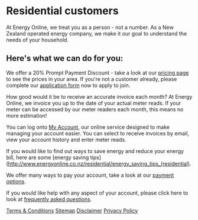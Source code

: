 # Residential customers
At Energy Online, we treat you as a person - not a number. As a New Zealand operated energy company, we make it our goal to understand the needs of your household.


## Here's what we can do for you:
We offer a 20% Prompt Payment Discount - take a look at our [pricing page](http://www.energyonline.co.nz/residential/pricing_plans) to see the prices in your area. If you're not a customer already, please complete our [application form](https://join-us.energyonline.co.nz/web/eol/join) now to apply to join.

How good would it be to receive an accurate invoice each month? At Energy Online, we invoice you up to the date of your actual meter reads. If your meter can be accessed by our meter readers each month, this means no more estimation!

You can log onto [My Account](http://www.energyonline.co.nz/home/about_my_account), our online service designed to make managing your account easier. You can select to receive invoices by email, view your account history and enter meter reads.

If you would like to find out ways to save energy and reduce your energy bill, here are some [energy saving tips](http://www.energyonline.co.nz/residential/energy_saving_tips_(residential).

We offer many ways to pay your account, take a look at our [payment options](http://www.energyonline.co.nz/home/payment_options).

If you would like help with any aspect of your account, please click here to look at [frequently asked questions](http://www.energyonline.co.nz/residential/residential_faqs).

[Terms & Conditions](http://www.energyonline.co.nz/terms)
[Sitemap](http://www.energyonline.co.nz/home/site_map)
[Disclaimer](http://www.energyonline.co.nz/home/site_map/disclaimer)
[Privacy Policy](http://www.energyonline.co.nz/home/site_map/privacy_policy)
